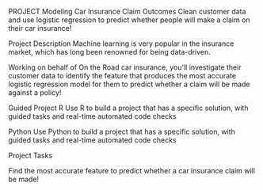 
PROJECT
Modeling Car Insurance Claim Outcomes
Clean customer data and use logistic regression to predict whether people will make a claim on their car insurance!

Project Description
Machine learning is very popular in the insurance market, which has long been renowned for being data-driven.

Working on behalf of On the Road car insurance, you'll investigate their customer data to identify the feature that produces the most accurate logistic regression model for them to predict whether a claim will be made against a policy!

Guided Project
R
Use R to build a project that has a specific solution, with guided tasks and real-time automated code checks

Python
Use Python to build a project that has a specific solution, with guided tasks and real-time automated code checks

Project Tasks

Find the most accurate feature to predict whether a car insurance claim will be made!
